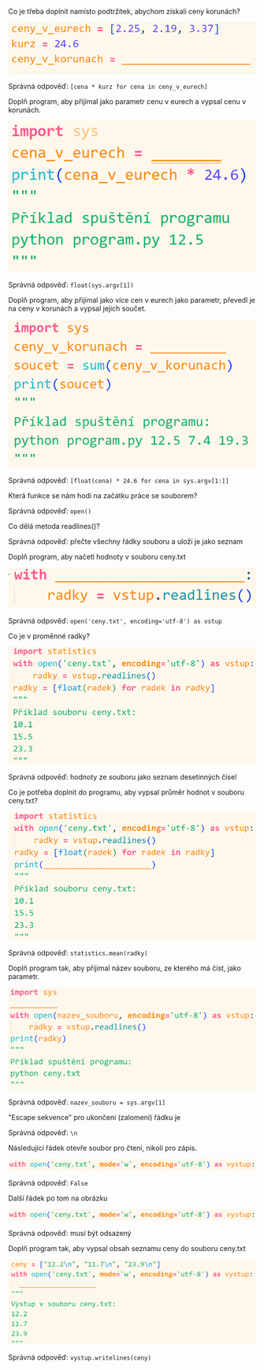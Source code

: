 Co je třeba doplnit namísto podtržítek, abychom získali ceny korunách?

![](5/1.PNG)

Správná odpověď: `[cena * kurz for cena in ceny_v_eurech]`

Doplň program, aby přijímal jako parametr cenu v eurech a vypsal cenu v korunách.

![](5/2.PNG)

Správná odpověď: `float(sys.argv[1])`

Doplň program, aby přijímal jako více cen v eurech jako parametr, převedl je na ceny v korunách a vypsal jejich součet.

![](5/3.PNG)

Správná odpověď: `[float(cena) * 24.6 for cena in sys.argv[1:]]`

Která funkce se nám hodí na začátku práce se souborem?

Správná odpověď: `open()`

Co dělá metoda readlines()?

Správná odpověď: přečte všechny řádky souboru a uloží je jako seznam

Doplň program, aby načetl hodnoty v souboru ceny.txt

![](5/6.PNG)

Správná odpověď: `open('ceny.txt', encoding='utf-8') as vstup`

Co je v proměnné radky?

![](5/7.PNG)

Správná odpověď: hodnoty ze souboru jako seznam desetinných čísel

Co je potřeba doplnit do programu, aby vypsal průměr hodnot v souboru ceny.txt?

![](5/8a.PNG)

Správná odpověď: `statistics.mean(radky)`

Doplň program tak, aby přijímal název souboru, ze kterého má číst, jako parametr.

![](5/9.PNG)

Správná odpověď: `nazev_souboru = sys.argv[1]`

"Escape sekvence" pro ukončení (zalomení) řádku je

Správná odpověď: `\n`

Následující řádek otevře soubor pro čtení, nikoli pro zápis.

![](5/11.PNG)

Správná odpověď: `False`

Další řádek po tom na obrázku

![](5/12.PNG)

Správná odpověď: musí být odsazený

Doplň program tak, aby vypsal obsah seznamu ceny do souboru ceny.txt

![](5/13.PNG)

Správná odpověď: `vystup.writelines(ceny)`
